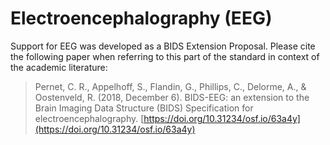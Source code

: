 # Electroencephalography (EEG)

Support for EEG was developed as a BIDS Extension Proposal. Please cite the
following paper when referring to this part of the standard in context of the
academic literature:

> Pernet, C. R., Appelhoff, S., Flandin, G., Phillips, C., Delorme, A., &
> Oostenveld, R. (2018, December 6). BIDS-EEG: an extension to the Brain
> Imaging Data Structure (BIDS) Specification for electroencephalography.
> [https://doi.org/10.31234/osf.io/63a4y](https://doi.org/10.31234/osf.io/63a4y)
